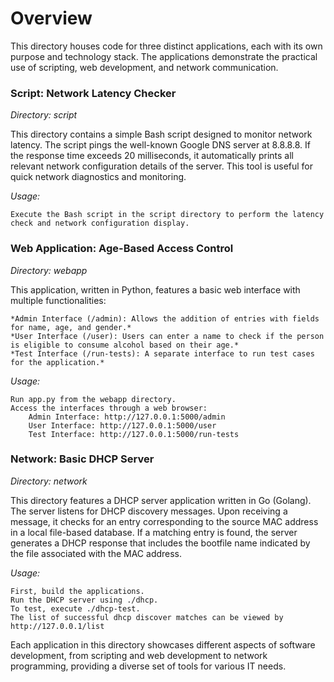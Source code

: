 # **Overview**
This directory houses code for three distinct applications, each with its own purpose and technology stack. The applications demonstrate the practical use of scripting, web development, and network communication.

### Script: Network Latency Checker
*Directory: script*

This directory contains a simple Bash script designed to monitor network latency. The script pings the well-known Google DNS server at 8.8.8.8. If the response time exceeds 20 milliseconds, it automatically prints all relevant network configuration details of the server. This tool is useful for quick network diagnostics and monitoring.

*Usage:*

    Execute the Bash script in the script directory to perform the latency check and network configuration display.

### Web Application: Age-Based Access Control
*Directory: webapp*

This application, written in Python, features a basic web interface with multiple functionalities:

    *Admin Interface (/admin): Allows the addition of entries with fields for name, age, and gender.*
    *User Interface (/user): Users can enter a name to check if the person is eligible to consume alcohol based on their age.*
    *Test Interface (/run-tests): A separate interface to run test cases for the application.*

*Usage:*

    Run app.py from the webapp directory.
    Access the interfaces through a web browser:
        Admin Interface: http://127.0.0.1:5000/admin
        User Interface: http://127.0.0.1:5000/user
        Test Interface: http://127.0.0.1:5000/run-tests

### Network: Basic DHCP Server
*Directory: network*

This directory features a DHCP server application written in Go (Golang). The server listens for DHCP discovery messages. Upon receiving a message, it checks for an entry corresponding to the source MAC address in a local file-based database. If a matching entry is found, the server generates a DHCP response that includes the bootfile name indicated by the file associated with the MAC address.

*Usage:*

    First, build the applications.
    Run the DHCP server using ./dhcp.
    To test, execute ./dhcp-test.
    The list of successful dhcp discover matches can be viewed by http://127.0.0.1/list 

Each application in this directory showcases different aspects of software development, from scripting and web development to network programming, providing a diverse set of tools for various IT needs.

